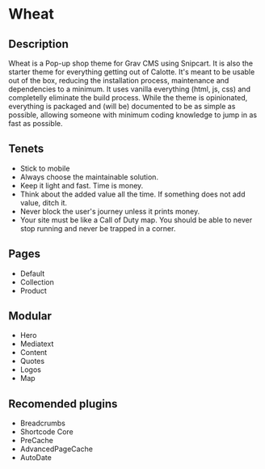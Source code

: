 # Wheat

## Description

Wheat is a Pop-up shop theme for Grav CMS using Snipcart. It is also the starter theme for everything getting out of Calotte. It's meant to be usable out of the box, reducing the installation process, maintenance and dependencies to a minimum. It uses vanilla everything (html, js, css) and completelly eliminate the build process. While the theme is opinionated, everything is packaged and (will be) documented to be as simple as possible, allowing someone with minimum coding knowledge to jump in as fast as possible.

## Tenets
- Stick to mobile
- Always choose the maintainable solution. 
- Keep it light and fast. Time is money.
- Think about the added value all the time. If something does not add value, ditch it.
- Never block the user's journey unless it prints money.
- Your site must be like a Call of Duty map. You should be able to never stop running and never be trapped in a corner.

## Pages
- Default
- Collection
- Product

## Modular
- Hero
- Mediatext
- Content
- Quotes
- Logos
- Map

## Recomended plugins
- Breadcrumbs
- Shortcode Core
- PreCache
- AdvancedPageCache
- AutoDate
